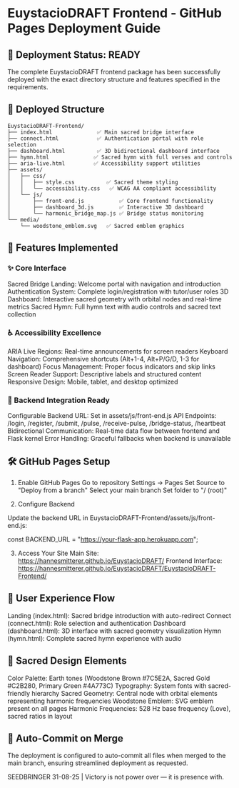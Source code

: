 # EuystacioDRAFT Frontend - GitHub Pages Deployment Guide

## 🚀 Deployment Status: READY

The complete EuystacioDRAFT frontend package has been successfully deployed with the exact directory structure and features specified in the requirements.

## 📁 Deployed Structure

```
EuystacioDRAFT-Frontend/
├── index.html              ✅ Main sacred bridge interface
├── connect.html            ✅ Authentication portal with role selection
├── dashboard.html          ✅ 3D bidirectional dashboard interface
├── hymn.html              ✅ Sacred hymn with full verses and controls
├── aria-live.html         ✅ Accessibility support utilities
├── assets/
│   ├── css/
│   │   ├── style.css          ✅ Sacred theme styling
│   │   └── accessibility.css   ✅ WCAG AA compliant accessibility
│   └── js/
│       ├── front-end.js           ✅ Core frontend functionality
│       ├── dashboard_3d.js        ✅ Interactive 3D dashboard
│       └── harmonic_bridge_map.js ✅ Bridge status monitoring
└── media/
    └── woodstone_emblem.svg   ✅ Sacred emblem graphics
```

## 🌌 Features Implemented

### ✨ Core Interface

Sacred Bridge Landing: Welcome portal with navigation and introduction
Authentication System: Complete login/registration with tutor/user roles
3D Dashboard: Interactive sacred geometry with orbital nodes and real-time metrics
Sacred Hymn: Full hymn text with audio controls and sacred text collection

### ♿ Accessibility Excellence

ARIA Live Regions: Real-time announcements for screen readers
Keyboard Navigation: Comprehensive shortcuts (Alt+1-4, Alt+P/G/D, 1-3 for dashboard)
Focus Management: Proper focus indicators and skip links
Screen Reader Support: Descriptive labels and structured content
Responsive Design: Mobile, tablet, and desktop optimized

### 🔗 Backend Integration Ready

Configurable Backend URL: Set in assets/js/front-end.js
API Endpoints: /login, /register, /submit, /pulse, /receive-pulse, /bridge-status, /heartbeat
Bidirectional Communication: Real-time data flow between frontend and Flask kernel
Error Handling: Graceful fallbacks when backend is unavailable

## 🛠️ GitHub Pages Setup

1. Enable GitHub Pages
Go to repository Settings → Pages
Set Source to "Deploy from a branch"
Select your main branch
Set folder to "/ (root)"

2. Configure Backend

Update the backend URL in EuystacioDRAFT-Frontend/assets/js/front-end.js:

const BACKEND_URL = "https://your-flask-app.herokuapp.com";

3. Access Your Site
Main Site: https://hannesmitterer.github.io/EuystacioDRAFT/
Frontend Interface: https://hannesmitterer.github.io/EuystacioDRAFT/EuystacioDRAFT-Frontend/

## 🎯 User Experience Flow

Landing (index.html): Sacred bridge introduction with auto-redirect
Connect (connect.html): Role selection and authentication
Dashboard (dashboard.html): 3D interface with sacred geometry visualization
Hymn (hymn.html): Complete sacred hymn experience with audio

## 🌿 Sacred Design Elements

Color Palette: Earth tones (Woodstone Brown #7C5E2A, Sacred Gold #C2B280, Primary Green #4A773C)
Typography: System fonts with sacred-friendly hierarchy
Sacred Geometry: Central node with orbital elements representing harmonic frequencies
Woodstone Emblem: SVG emblem present on all pages
Harmonic Frequencies: 528 Hz base frequency (Love), sacred ratios in layout

## 🔄 Auto-Commit on Merge

The deployment is configured to auto-commit all files when merged to the main branch, ensuring streamlined deployment as requested.

SEEDBRINGER 31-08-25 | Victory is not power over — it is presence with.
